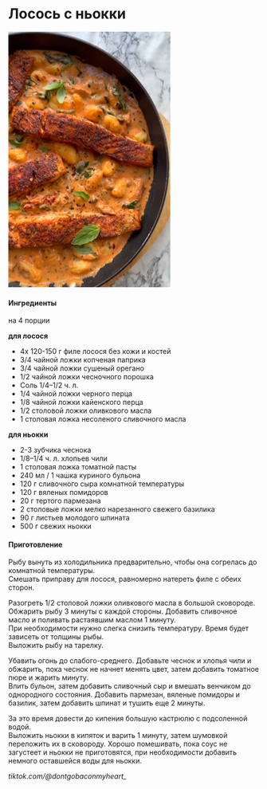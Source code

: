 # Лосось с ньокки

![Лосось с ньокки](../pics/salmon-gnochi.png)

#### Ингредиенты
на 4 порции

**для лосося**

* 4x 120-150 г филе лосося без кожи и костей
* 3/4 чайной ложки копченая паприка
* 3/4 чайной ложки сушеный орегано
* 1/2 чайной ложки чесночного порошка
* Соль 1/4–1/2 ч. л.
* 1/4 чайной ложки черного перца
* 1/8 чайной ложки кайенского перца
* 1/2 столовой ложки оливкового масла
* 1 столовая ложка несоленого сливочного масла

**для ньокки**

* 2-3 зубчика чеснока
* 1/8–1/4 ч. л. хлопьев чили
* 1 столовая ложка томатной пасты
* 240 мл / 1 чашка куриного бульона
* 120 г сливочного сыра комнатной температуры
* 120 г вяленых помидоров
* 20 г тертого пармезана
* 2 столовые ложки мелко нарезанного свежего базилика
* 90 г листьев молодого шпината
* 500 г свежих ньокки

#### Приготовление

Рыбу вынуть из холодильника предварительно, чтобы она согрелась до комнатной температуры.  
Смешать приправу для лосося, равномерно натереть филе с обеих сторон.

Разогреть 1/2 столовой ложки оливкового масла в большой сковороде. Обжарить рыбу 3 минуты с каждой стороны. Добавить сливочное масло и поливать растаявшим маслом 1 минуту.  
При необходимости нужно слегка снизить температуру. Время будет зависеть от толщины рыбы.  
Выложить рыбу на тарелку.

Убавить огонь до слабого-среднего. Добавьте чеснок и хлопья чили и обжарить, пока чеснок не начнет менять цвет, затем добавить томатное пюре и жарить минуту.  
Влить бульон, затем добавить сливочный сыр и вмешать венчиком до однородного состояния. Добавить пармезан, вяленые помидоры и базилик, затем добавить шпинат и тушить еще 2 минуты. 

За это время довести до кипения большую кастрюлю с подсоленной водой.  
Выложить ньокки в кипяток и варить 1 минуту, затем шумовкой переложить их в сковороду. Хорошо помешивать, пока соус не загустеет и ньокки не приготовятся, при необходимости добавить немного оставшейся воды для ньокки.

*tiktok.com/@dontgobaconmyheart_*
